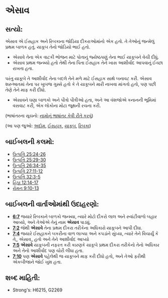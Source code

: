 # એસાવ 

## સત્યો: 

એસાવ એ ઈસહાક અને રિબકાના જોડિયા દીકરાઓમાંનો એક હતો.
તે તેઓનું જન્મેલું પ્રથમ બાળક હતું.
યાકૂબ તેનો જોડિયો ભાઈ હતો.

* એસાવે તેના એક વાટકી ભોજન માટે પોતાનું જ્યેષ્ઠપણું તેના ભાઈ યાકૂબને વેચી દીધું.
* એસાવ પ્રથમ જન્મ્યો હતો તેથી તેના પિતા ઈસહાક તેને ખાસ આશીર્વાદ આપવાનું ઈચ્છા રાખતા હતા.

પરંતુ યાકૂબે તે આશીર્વાદ તેના બદલે તેને મળે માટે ઈસહાક સાથે બનાવટ કરી.
એસાવ શરુઆતમાં તેના પર ખુબજ ગુસ્સે હતો કે તે યાકૂબને મારી નાખવા માંગતો હતો, પણ પછી તેણે તેને માફ કરી દીધો.

* એસાવને ઘણા બાળકો અને પૌત્રો પૌત્રીઓ હતા, અને આ વંશજોએ કનાનની ભૂમિમાં વસવાટ કરી, એક લોકોના મોટા જૂથની રચના કરી.

(ભાષાંતરના સૂચનો: [નામોનું ભાષાંતર કેવી રીતે કરવું](rc://gu/ta/man/translate/translate-names))

(આ પણ જુઓ: [અદોમ](../names/edom.md), [ઈસહાક](../names/isaac.md), [યાકૂબ](../names/jacob.md), [રિબકા](../names/rebekah.md))

## બાઈબલની કલમો: 

* [ઉત્પત્તિ 25:24-26](rc://gu/tn/help/gen/25/24)
* [ઉત્પત્તિ 25:29-30](rc://gu/tn/help/gen/25/29)
* [ઉત્પત્તિ 26:34-35](rc://gu/tn/help/gen/26/34)
* [ઉત્પત્તિ 27:11-12](rc://gu/tn/help/gen/27/11)
* [ઉત્પત્તિ 32:3-5](rc://gu/tn/help/gen/32/03)
* [હિબ્રૂ 12:14-17](rc://gu/tn/help/heb/12/14)
* [રોમન 9:10-13](rc://gu/tn/help/rom/09/10)

## બાઈબલની વાર્તાઓમાંથી ઉદાહરણો: 

* __[6:7](rc://gu/tn/help/obs/06/07)__ જયારે રિબકાને બાળકો જન્મ્યા, ત્યારે મોટો દીકરો લાલ અને રુવાંટીવાળો બહાર આવ્યો, અને તેઓએ તેનું નામ __એસાવ__ પાડ્યું.
* __[7:2](rc://gu/tn/help/obs/07/02)__ જેથી __એસાવે__ તેના પ્રથમ દીકરા તરીકેના અધિકારો યાકૂબને આપી દીધા.
* __[7:4](rc://gu/tn/help/obs/07/04)__ જયારે ઈસહાકને બકરીના વાળ લાગ્યા અને કપડાંને સુંઘ્યા, ત્યારે તેને વિચાર્યું કે તે_ એસાવ_ હતો અને તેને આશીર્વાદ આપ્યો
* __[7:5](rc://gu/tn/help/obs/07/05)__ __એસાવે__ યાકૂબની નફરત કરી કારણકે યાકૂબે પ્રથમ દીકરા તરીકેનો તેનો અધિકાર અને તેનો આશીર્વાદ પણ ચોરી લીધા હતા.
* __[7:10](rc://gu/tn/help/obs/07/10)__ પણ __એસાવે__ પહેલેથી જ યાકૂબને માફ કરી દીધો હતો, અને તેઓ ફરીથી એકબીજાને જોઈ ખુશ હતા.

## શબ્દ માહિતી: 

* Strong's: H6215, G2269
